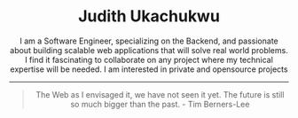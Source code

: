 <div align="center"> 
  <h1>Judith Ukachukwu</h1>
 <p>I am a Software Engineer, specializing on the Backend, and passionate about building scalable web applications that will solve real world problems. I find it fascinating to collaborate on any project where my technical expertise will be needed. I am interested in private and opensource projects</p>  
</div>

------
<div align="center">
<blockquote>
  The Web as I envisaged it, we have not seen it yet. The future is still so much bigger than the past. - Tim Berners-Lee
</blockquote>
</div>


<!--
**Ukasquared/Ukasquared** is a ✨ _special_ ✨ repository because its `README.md` (this file) appears on your GitHub profile.

Here are some ideas to get you started:

- 🔭 I’m currently working on ...
- 🌱 I’m currently learning ...
- 👯 I’m looking to collaborate on ...
- 🤔 I’m looking for help with ...
- 💬 Ask me about ...
- 📫 How to reach me: ...
- 😄 Pronouns: ...
- ⚡ Fun fact: ...
-->
